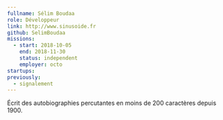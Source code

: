 ```yaml
---
fullname: Sélim Boudaa
role: Développeur
link: http://www.sinusoide.fr
github: SelimBoudaa
missions:
  - start: 2018-10-05
    end: 2018-11-30
    status: independent
    employer: octo
startups:
previously:
  - signalement
---
```


Écrit des autobiographies percutantes en moins de 200 caractères depuis 1900.
